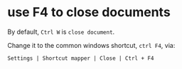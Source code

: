 # use F4 to close documents

By default, `Ctrl W` is `close document`.

Change it to the common windows shortcut, `ctrl F4`, via:

	Settings | Shortcut mapper | Close | Ctrl + F4
